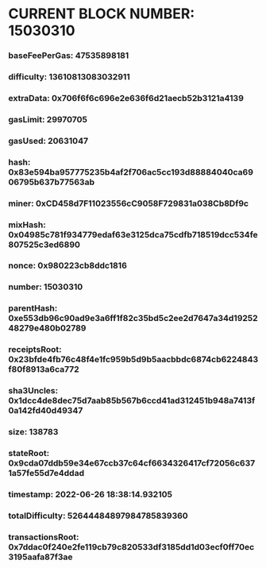 # CURRENT BLOCK NUMBER: 15030310

### baseFeePerGas: 47535898181
### difficulty: 13610813083032911
### extraData: 0x706f6f6c696e2e636f6d21aecb52b3121a4139
### gasLimit: 29970705
### gasUsed: 20631047
### hash: 0x83e594ba957775235b4af2f706ac5cc193d88884040ca6906795b637b77563ab
### miner: 0xCD458d7F11023556cC9058F729831a038Cb8Df9c
### mixHash: 0x04985c781f934779edaf63e3125dca75cdfb718519dcc534fe807525c3ed6890
### nonce: 0x980223cb8ddc1816
### number: 15030310
### parentHash: 0xe553db96c90ad9e3a6ff1f82c35bd5c2ee2d7647a34d1925248279e480b02789
### receiptsRoot: 0x23bfde4fb76c48f4e1fc959b5d9b5aacbbdc6874cb6224843f80f8913a6ca772
### sha3Uncles: 0x1dcc4de8dec75d7aab85b567b6ccd41ad312451b948a7413f0a142fd40d49347
### size: 138783
### stateRoot: 0x9cda07ddb59e34e67ccb37c64cf6634326417cf72056c6371a57fe55d7e4ddad
### timestamp: 2022-06-26 18:38:14.932105
### totalDifficulty: 52644484897984785839360
### transactionsRoot: 0x7ddac0f240e2fe119cb79c820533df3185dd1d03ecf0ff70ec3195aafa87f3ae
